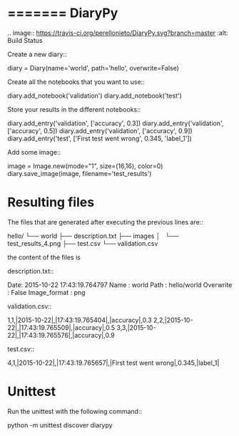 =======
DiaryPy
=======

.. image:: https://travis-ci.org/perellonieto/DiaryPy.svg?branch=master
  :alt: Build Status

Create a new diary::

  diary = Diary(name='world', path='hello', overwrite=False)

Create all the notebooks that you want to use::

  diary.add_notebook('validation')
  diary.add_notebook('test')

Store your results in the different notebooks::

  diary.add_entry('validation', ['accuracy', 0.3])
  diary.add_entry('validation', ['accuracy', 0.5])
  diary.add_entry('validation', ['accuracy', 0.9])
  diary.add_entry('test', ['First test went wrong', 0.345, 'label_1'])

Add some image::

  image = Image.new(mode="1", size=(16,16), color=0)
  diary.save_image(image, filename='test_results')

Resulting files
===============

The files that are generated after executing the previous lines are::

  hello/
  └── world
      ├── description.txt
      ├── images
      │   └── test_results_4.png
      ├── test.csv
      └── validation.csv

the content of the files is

description.txt::

  Date: 2015-10-22 17:43:19.764797
  Name : world
  Path : hello/world
  Overwrite : False
  Image_format : png

validation.csv::

  1,1,|2015-10-22|,|17:43:19.765404|,|accuracy|,0.3
  2,2,|2015-10-22|,|17:43:19.765509|,|accuracy|,0.5
  3,3,|2015-10-22|,|17:43:19.765576|,|accuracy|,0.9

test.csv::

  4,1,|2015-10-22|,|17:43:19.765657|,|First test went wrong|,0.345,|label_1|

Unittest
========

Run the unittest with the following command::

  python -m unittest discover diarypy
